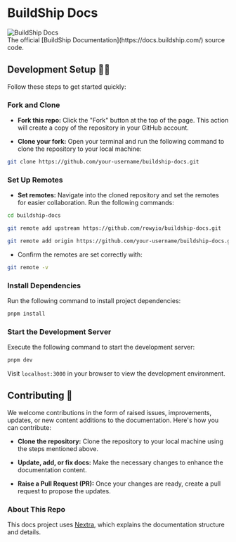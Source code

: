 # BuildShip Docs

<img src="https://storage.googleapis.com/website-a1s39m.appspot.com/buildship-app-logos/OG.png" alt="BuildShip Docs" />

<br />
The official [BuildShip Documentation](https://docs.buildship.com/) source code.

## Development Setup 🧑‍💻

Follow these steps to get started quickly:

### Fork and Clone

- **Fork this repo:** Click the "Fork" button at the top of the page. This action will create a copy of the repository
  in your GitHub account.

- **Clone your fork:** Open your terminal and run the following command to clone the repository to your local machine:

```bash
git clone https://github.com/your-username/buildship-docs.git
```

### Set Up Remotes

- **Set remotes:** Navigate into the cloned repository and set the remotes for easier collaboration. Run the following
  commands:

```bash
cd buildship-docs

git remote add upstream https://github.com/rowyio/buildship-docs.git

git remote add origin https://github.com/your-username/buildship-docs.git
```

- Confirm the remotes are set correctly with:

```bash
git remote -v
```

### Install Dependencies

Run the following command to install project dependencies:

```bash
pnpm install
```

### Start the Development Server

Execute the following command to start the development server:

```bash
pnpm dev
```

Visit `localhost:3000` in your browser to view the development environment.

## Contributing 🚀

We welcome contributions in the form of raised issues, improvements, updates, or new content additions to the
documentation. Here's how you can contribute:

- **Clone the repository:** Clone the repository to your local machine using the steps mentioned above.

- **Update, add, or fix docs:** Make the necessary changes to enhance the documentation content.

- **Raise a Pull Request (PR):** Once your changes are ready, create a pull request to propose the updates.

### About This Repo

This docs project uses [Nextra](https://nextra.vercel.app/), which explains the documentation structure and details.

